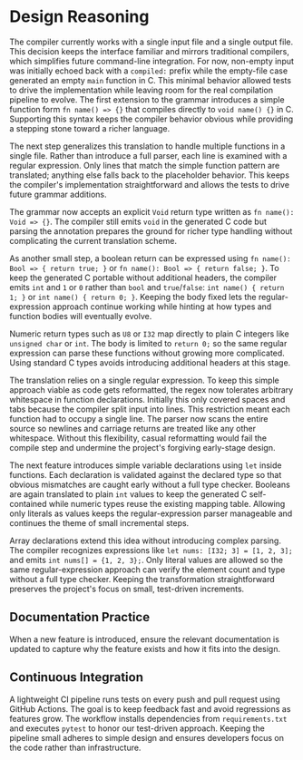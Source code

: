 # Design Reasoning

The compiler currently works with a single input file and a single output file.
This decision keeps the interface familiar and mirrors traditional compilers,
which simplifies future command-line integration.  For now, non-empty input was
initially echoed back with a `compiled:` prefix while the empty-file case
generated an empty `main` function in C.  This minimal behavior allowed tests to
drive the implementation while leaving room for the real compilation pipeline to
evolve.  The first extension to the grammar introduces a simple function form
`fn name() => {}` that compiles directly to `void name() {}` in C.  Supporting
this syntax keeps the compiler behavior obvious while providing a stepping stone
toward a richer language.

The next step generalizes this translation to handle multiple functions in a
single file. Rather than introduce a full parser, each line is examined with a
regular expression. Only lines that match the simple function pattern are
translated; anything else falls back to the placeholder behavior. This keeps the
compiler's implementation straightforward and allows the tests to drive future
grammar additions.

The grammar now accepts an explicit `Void` return type written as
`fn name(): Void => {}`.  The compiler still emits `void` in the generated C
code but parsing the annotation prepares the ground for richer type handling
without complicating the current translation scheme.

As another small step, a boolean return can be expressed using
`fn name(): Bool => { return true; }` or `fn name(): Bool => { return false; }`.
To keep the generated C portable without additional headers, the compiler emits
`int` and `1` or `0` rather than `bool` and `true`/`false`:
`int name() { return 1; }` or `int name() { return 0; }`. Keeping the body fixed
lets the regular-expression approach continue working while hinting at how types
and function bodies will eventually evolve.

Numeric return types such as `U8` or `I32` map directly to plain C integers like
`unsigned char` or `int`. The body is limited to `return 0;` so the same regular
expression can parse these functions without growing more complicated. Using
standard C types avoids introducing additional headers at this stage.

The translation relies on a single regular expression. To keep this simple
approach viable as code gets reformatted, the regex now tolerates arbitrary
whitespace in function declarations. Initially this only covered spaces and
tabs because the compiler split input into lines. This restriction meant each
function had to occupy a single line. The parser now scans the entire source
so newlines and carriage returns are treated like any other whitespace.
Without this flexibility, casual reformatting would fail the compile step and
undermine the project's forgiving early-stage design.

The next feature introduces simple variable declarations using `let` inside
functions.  Each declaration is validated against the declared type so that
obvious mismatches are caught early without a full type checker.  Booleans are
again translated to plain `int` values to keep the generated C self-contained
while numeric types reuse the existing mapping table.  Allowing only literals as
values keeps the regular-expression parser manageable and continues the theme of
small incremental steps.

Array declarations extend this idea without introducing complex parsing. The
compiler recognizes expressions like `let nums: [I32; 3] = [1, 2, 3];` and emits
`int nums[] = {1, 2, 3};`. Only literal values are allowed so the same
regular-expression approach can verify the element count and type without a full
type checker. Keeping the transformation straightforward preserves the project's
focus on small, test-driven increments.

## Documentation Practice
When a new feature is introduced, ensure the relevant documentation is updated to capture why the feature exists and how it fits into the design.

## Continuous Integration
A lightweight CI pipeline runs tests on every push and pull request using GitHub Actions. The goal is to keep feedback fast and avoid regressions as features grow. The workflow installs dependencies from `requirements.txt` and executes `pytest` to honor our test-driven approach. Keeping the pipeline small adheres to simple design and ensures developers focus on the code rather than infrastructure.
